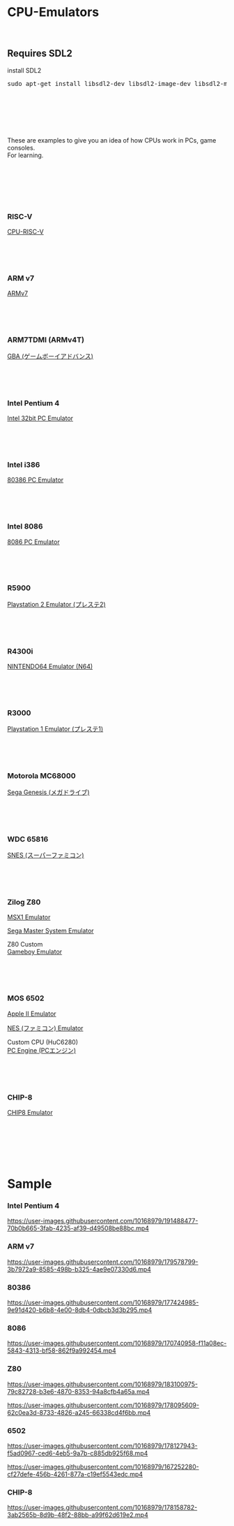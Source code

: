 # CPU-Emulators

<br>

## Requires SDL2

install SDL2

<pre>
sudo apt-get install libsdl2-dev libsdl2-image-dev libsdl2-mixer-dev libsdl2-net-dev libsdl2-ttf-dev
</pre>

<br><br><br><br><br>

These are examples to give you an idea of how CPUs work in PCs, game consoles.  
For learning.  

<br><br><br><br><br>

### RISC-V

[CPU-RISC-V](https://github.com/kxkx5150/CPU-RISC-V-cpp)  

<br><br><br>

### ARM v7

[ARMv7](https://github.com/kxkx5150/CPU-ARMv7-cpp)  

<br><br><br>

### ARM7TDMI (ARMv4T)

[GBA (ゲームボーイアドバンス)](https://github.com/kxkx5150/CPU-ARM7TDMI-cpp)  

<br><br><br>

### Intel Pentium 4

[Intel 32bit PC Emulator](https://github.com/kxkx5150/CPU-IA32-cpp)  

<br><br><br>

### Intel i386

[80386 PC Emulator](https://github.com/kxkx5150/CPU-80386-cpp)  

<br><br><br>

### Intel 8086

[8086 PC Emulator](https://github.com/kxkx5150/CPU-8086-cpp)

<br><br><br>

### R5900

[Playstation 2 Emulator (プレステ2)](https://github.com/kxkx5150/CPU-Emotion-Engine-cpp)  

<br><br><br>

### R4300i

[NINTENDO64 Emulator (N64)](https://github.com/kxkx5150/CPU-R4300i-cpp)

<br><br><br>

### R3000

[Playstation 1 Emulator (プレステ1)](https://github.com/kxkx5150/CPU-R3000-cpp)

<br><br><br>

### Motorola MC68000

[Sega Genesis (メガドライブ)](https://github.com/kxkx5150/CPU-MC68000-cpp)

<br><br><br>

### WDC 65816

[SNES (スーパーファミコン)](https://github.com/kxkx5150/CPU-65816-cpp)  

<br><br><br>

### Zilog Z80

[MSX1 Emulator](https://github.com/kxkx5150/CPU-Z80-cpp)  

[Sega Master System Emulator](https://github.com/kxkx5150/CPU-Z80A-cpp)  

Z80 Custom  
[Gameboy Emulator](https://github.com/kxkx5150/CPU-GBZ80-cpp)  

<br><br><br>

### MOS 6502

[Apple II Emulator](https://github.com/kxkx5150/CPU-6502-cpp)  

[NES (ファミコン) Emulator](https://github.com/kxkx5150/Famicom-cpp)  

Custom CPU (HuC6280)   
[PC Engine (PCエンジン)](https://github.com/kxkx5150/CPU-HuC6280-cpp)  

<br><br><br>

### CHIP-8

[CHIP8 Emulator](https://github.com/kxkx5150/CPU-CHIP8-cpp)  

<br><br><br><br><br>

# Sample
### Intel Pentium 4

https://user-images.githubusercontent.com/10168979/191488477-70b0b665-3fab-4235-af39-d49508be88bc.mp4

### ARM v7

https://user-images.githubusercontent.com/10168979/179578799-3b7972a9-8585-498b-b325-4ae9e07330d6.mp4

### 80386  

https://user-images.githubusercontent.com/10168979/177424985-9e91d420-b6b8-4e00-8db4-0dbcb3d3b295.mp4

### 8086  

https://user-images.githubusercontent.com/10168979/170740958-f11a08ec-5843-4313-bf58-862f9a992454.mp4

### Z80

https://user-images.githubusercontent.com/10168979/183100975-79c82728-b3e6-4870-8353-94a8cfb4a65a.mp4

https://user-images.githubusercontent.com/10168979/178095609-62c0ea3d-8733-4826-a245-66338cd4f6bb.mp4

### 6502

https://user-images.githubusercontent.com/10168979/178127943-f5ad0967-ced6-4eb5-9a7b-c885db925f68.mp4

https://user-images.githubusercontent.com/10168979/167252280-cf27defe-456b-4261-877a-c19ef5543edc.mp4


### CHIP-8

https://user-images.githubusercontent.com/10168979/178158782-3ab2565b-8d9b-48f2-88bb-a99f62d619e2.mp4








<br><br><br><br><br><br><br><br>
